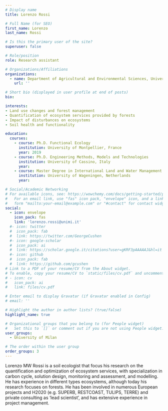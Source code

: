 ```yaml
---
# Display name
title: Lorenzo Rossi

# Full Name (for SEO)
first_name: Lorenzo
last_name: Rossi

# Is this the primary user of the site?
superuser: false

# Role/position
role: Research assistant

# Organizations/Affiliations
organizations:
  - name: Department of Agricultural and Environmental Sciences, University of Milan, Italy
    url: ''

# Short bio (displayed in user profile at end of posts)
bio: 

interests:
- Land use changes and forest management
- Quantification of ecosystem services provided by forests
- Impact of disturbances on ecosystems
- Soil health and functionality

education:
  courses:
    - course: Ph.D. Functional Ecology
      institution: University of Montpellier, France
      year: 2019
    - course: Ph.D. Engineering Methods, Models and Technologies
      institution: University of Cassino, Italy
      year: 
    - course: Master Degree in International Land and Water Management
      institution: University of Wageningen, Netherlands
      year:

# Social/Academic Networking
# For available icons, see: https://wowchemy.com/docs/getting-started/page-builder/#icons
#   For an email link, use "fas" icon pack, "envelope" icon, and a link in the
#   form "mailto:your-email@example.com" or "#contact" for contact widget.
social:
  - icon: envelope
    icon_pack: fas
    link: 'lorenzo.rossi@unimi.it'
  #- icon: twitter
  #  icon_pack: fab
  #  link: https://twitter.com/GeorgeCushen
  #- icon: google-scholar
  #  icon_pack: ai
  #  link: https://scholar.google.it/citations?user=gKRF3pAAAAAJ&hl=it
  #- icon: github
  #  icon_pack: fab
  #  link: https://github.com/gcushen
# Link to a PDF of your resume/CV from the About widget.
# To enable, copy your resume/CV to `static/files/cv.pdf` and uncomment the lines below.
# - icon: cv
#   icon_pack: ai
#   link: files/cv.pdf

# Enter email to display Gravatar (if Gravatar enabled in Config)
# email: ''

# Highlight the author in author lists? (true/false)
highlight_name: true

# Organizational groups that you belong to (for People widget)
#   Set this to `[]` or comment out if you are not using People widget.
user_groups:
  - University of Milan

# The order within the user group
order_groups: 3
---
```

Lorenzo MW Rossi is a soil ecologist that focus his research on the quantification and optimization of ecosystem services, with specialization in carbon cycle, solution design, monitoring and assessment, and modelling. He has experience in different types ecosystems, although today his research focuses on forests. He has been involved in numerous European projects and H2020 (e.g. SUPERB, RESTCOAST, TULIPS, TERRE) and private consulting as ‘lead scientist’, and has extensive experience in project management.
